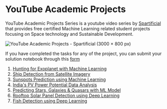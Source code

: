 # YouTube Academic Projects


YouTube Academic Projects Series is a youtube video series by [Spartificial](https://spartificial.com/) that provides free certified Machine Learning related student projects focusing on Space technology and Sustainable Development.


![YouTube Academic Projects - Spartificial (3000 × 800 px)](https://user-images.githubusercontent.com/50978045/188312778-3a699a9c-b4d1-4c4c-ab28-1305bcbf18c2.png)

If you have completed the tasks for any of the project, you can submit your solution notebook through this [form](https://docs.google.com/forms/d/e/1FAIpQLSd0TiEf7SsHMS7dvnkUzUZBiXKq-0Ctv8ejjNjbubR4LHfGtg/viewform)


1. [Hunting for Exoplanet with Machine Learning](https://github.com/Spartificial/yt-acad-projs/blob/main/heml0922-spartificial.ipynb)
2. [Ship Detection from Satellite Imagery](https://github.com/Spartificial/yt-acad-projs/blob/main/sdsi0922.ipynb)
3. [Sunspots Prediction using Machine Learning](https://github.com/Spartificial/yt-acad-projs/blob/main/spml0922.ipynb)
4. [India's PV Power Potential Data Analysis](https://github.com/Spartificial/yt-acad-projs/blob/main/pvpda1122.ipynb)
5. [Predicting Stars, Galaxies & Quasars with ML Model](https://github.com/Spartificial/yt-acad-projs/blob/main/psgq-0922.ipynb)
6. [Rooftop Solar Panel Detection using Deep Learning](https://github.com/Spartificial/yt-acad-projs/blob/main/rspd-1222.ipynb) 
7. [Fish Detection using Deep Learning](https://github.com/Spartificial/yt-acad-projs/blob/main/fsdr-1122.ipynb)
